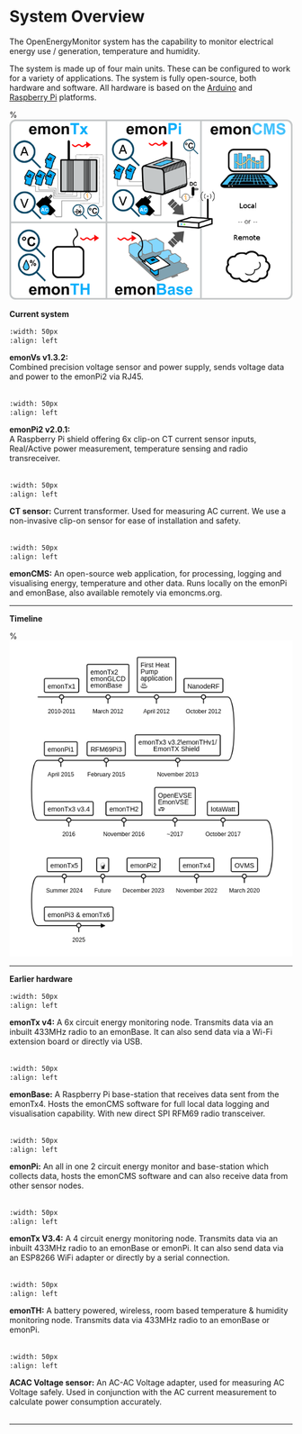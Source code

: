 # System Overview

The OpenEnergyMonitor system has the capability to monitor electrical energy use / generation, temperature and humidity.

The system is made up of four main units. These can be configured to work for a variety of applications. The system is fully open-source, both hardware and software. All hardware is based on the [Arduino](http://www.arduino.cc/) and [Raspberry Pi](http://raspberrypi.org) platforms.

% ![image](img/oemfpsystemdiagram.png)

<p><b>Current system</b></p>

```{image} img/emonVs-min.png
:width: 50px
:align: left
```
**emonVs v1.3.2:**<br>Combined precision voltage sensor and power supply, sends voltage data and power to the emonPi2 via RJ45.<br><br>

```{image} img/emonpi-min.png
:width: 50px
:align: left
```
**emonPi2 v2.0.1:**<br>A Raspberry Pi shield offering 6x clip-on CT current sensor inputs, Real/Active power measurement, temperature sensing and radio transreceiver.<br><br>

```{image} img/ctsensor.png
:width: 50px
:align: left
```
**CT sensor:** Current transformer. Used for measuring AC current. We use a non-invasive clip-on sensor for ease of installation and safety.
<br><br>

```{image} img/emoncms-min.png
:width: 50px
:align: left
```
**emonCMS:** An open-source web application, for processing, logging and visualising energy, temperature and other data. Runs locally on the emonPi and emonBase, also available remotely via emoncms.org.
<br>

---

<p><b>Timeline</b></p>

% ![image](img/timeline.png)

---

<p><b>Earlier hardware</b></p>

```{image} img/emontx4-min.png
:width: 50px
:align: left
```

**emonTx v4:** A 6x circuit energy monitoring node. Transmits data via an inbuilt 433MHz radio to an emonBase. It can also send data via a Wi-Fi extension board or directly via USB.<br><br>

```{image} img/emonbase-min.png
:width: 50px
:align: left
```
**emonBase:** A Raspberry Pi base-station that receives data sent from the emonTx4. Hosts the emonCMS software for full local data logging and visualisation capability. With new direct SPI RFM69 radio transceiver.
<br><br>

```{image} img/emonpi-min.png
:width: 50px
:align: left
```
**emonPi:** An all in one 2 circuit energy monitor and base-station which collects data, hosts the emonCMS software and can also receive data from other sensor nodes.<br><br>

```{image} img/emontx-min.png
:width: 50px
:align: left
```
**emonTx V3.4:** A 4 circuit energy monitoring node. Transmits data via an inbuilt 433MHz radio to an emonBase or emonPi. It can also send data via an ESP8266 WiFi adapter or directly by a serial connection.<br><br>

```{image} img/emonth-min.png
:width: 50px
:align: left
```
**emonTH:** A battery powered, wireless, room based temperature & humidity monitoring node. Transmits data via 433MHz radio to an emonBase or emonPi.
<br><br>

```{image} img/voltagesensor.png
:width: 50px
:align: left
```
**ACAC Voltage sensor:** An AC-AC Voltage adapter, used for measuring AC Voltage safely. Used in conjunction with the AC current measurement to calculate power consumption accurately.
<br><br>

---

<!--
## Example configurations


**emonTx + emonBase**<br>
Separate sensor node and base station linked by 433MHz radio, 4x CT sensor inputs, 1x ACAC Voltage sensor input, temperature and pulse input. RaspberryPi Base station with emonCMS for local data logging. Wifi or Ethernet connectivity. Applications: Home solar, consumption, multiple circuits, 3-phase.

![image](img/emontxandbase.png)

*New 2019: emonTx firmware supports higher accuracy continuous monitoring.*

**[Installation Guide](/setup/install-emontx)** \| **[emonTx Technical](/technical/emontx)**<br> **View in Shop: [emonTx](https://shop.openenergymonitor.com/emontx-v3-electricity-monitoring-transmitter/) & [emonBase](https://shop.openenergymonitor.com/emonbase-web-connected-base-station/)**

---

**emonTx + ESP8266 WiFi**<br>
Using and ESP8266 WiFi Adapter the emonTx can send data directly to a remote emonCMS server such as emoncms.org. It is also possible to use an ESP8266 WiFi adapter with an emonTx to send data to an emonPi or emonBase to improve reliability where 433MHz is not sufficient.

![image](img/emontx.png)

*Note: Without local data logging this approach can incur additional service costs via the remote server.*

**[Installation Guide](/setup/esp8266-adapter-emontx/)** \| **[emonTx Technical](/technical/emontx)**<br>**View in Shop: [emonTx + WiFi Adapter](https://shop.openenergymonitor.com/emontx-wifi-adapter-1/)**

---

**emonPi**<br>
All in one energy monitor. 2x CT sensor inputs, 1x ACAC Voltage sensor input, temperature and pulse input, LCD Display. Integrated RaspberryPi with emonCMS for local data logging. Wifi or Ethernet connectivity. Designed for single phase home solar and monitoring energy consumption.

![image](img/emonpi.png)

**[Installation Guide](/setup/install)** \| **[emonPi Technical](/technical/emonpi)** \| **[View in Shop](https://shop.openenergymonitor.com/emonpi-3/)**

---

**emonTx + emonPi**<br>
It also possible to add one or more emonTx units to an emonPi to gain additional CT sensor inputs.

![image](img/emontxandemonpi.png)

*Note: sensor node transmit timing is not synchronised and so packet collisions increase with the number of nodes. In practice we recommend not more than 10 nodes per base station.*

**[emonPi Installation Guide](/setup/install) [+ Add Additional emonTx](/setup/emontx/)** \| **[emonPi Technical](/technical/emonpi)** \| **[View in Shop](https://shop.openenergymonitor.com/emonpi-3/)**

## Example Applications

- [Home Energy Monitor](/applications/home-energy/)
- [Solar PV](/applications/solar-pv/)
- [Heatpump Monitoring](/applications/heatpump/)

## Choosing a system configuration

**1. How many AC circuits do you wish to measure?**<br>
The basic emonPi configuration supports 2x CT sensor inputs. A basic emonTx + emonBase configuration supports 4x CT sensor inputs. Both configurations can be extended to increase the number of CT inputs by adding additional emonTx units (4x CT sensor inputs per emonTx).

**2. Is the system single phase or 3 phase?**<br>
Our units are primarily designed for single-phase operation, however the emonTx can be configured for 3 phase energy monitoring with 3-phase firmware. This firmware measures the current on all three phases but only voltage on the first phase. See [emonTx 3-Phase Firmware](https://github.com/openenergymonitor/emontx-3phase) for full details. An emonTx can support one set of 3-phase measurements, for applications requiring 3-phase measurement of multiple circuits e.g 3 phase SolarPV & Grid Import/Export, multiple emonTx units will be required.

**3. Do you have an AC Socket nearby for power supply and an ACAC Voltage sensor?**<br>
The emonPi requires an AC socket near the meter cabinet both for power and to provide an AC voltage signal. The emonTx also gives best results if used with an AC voltage sensor. If the meter location does not have an accessible AC socket and its not possible to install a socket; it is possible to power the emonTx with batteries and measure AC current only and calculate an approximate apparent power measurement. Select ['3 X AA Battery Holder' under the power supply section when buying an emonTx](https://shop.openenergymonitor.com/emontx-v3-electricity-monitoring-transmitter/) for this option. Note that the discreet sampling firmware will be installed which puts the emonTx to sleep between readings to extend battery life.

**4. Ethernet or WiFi for connectivity?**<br>
Both the emonPi and emonTx + emonBase systems support WiFi and Ethernet provided by the RaspberryPi. To use Ethernet with the emonPi, ethernet is required at the metering location. The emonTx + emonBase configuration allows for separation of the metering location and the base station which can be located next to your internet router.

**5. Number of room temperature and humidity sensors required**<br>
Both the emonPi and emonBase based systems support receiving data from up to 30 wireless 433MHz radio nodes, including multiple emontx units and emonTH temperature and humidity nodes.

**6. Wired temperature sensing with RJ45 DS18B20 sensors**<br>
Both the emonPi and emonTx support wired temperature sensing using the RJ45 socket. The emonTx includes a terminal block for DS18B20 sensors without the RJ45 plug. The terminal block can also be used for the pulse input.

**7. Pulse counting?**<br>
Both the emonPi and emonTx support a single pulse counting input using the RJ45 socket.

**8. How important is having a basestation status display to you?**<br>
The emonPi includes an LCD Display for easy access to the emonPi network IP address. This can simplify setup on networks where hostnames are unreliable. The emonBase does not include an LCD display and so requires either the hostname to work (e.g emonpi.local) or device detection using the routers device list or using tools such as [Fing Android](https://play.google.com/store/apps/details?id=com.overlook.android.fing&hl=en_GB) or [Fing iOS](https://itunes.apple.com/gb/app/fing-network-scanner/id430921107?mt=8).

For further Q&A you may find the [community forum FAQ](https://community.openenergymonitor.org/t/frequently-asked-questions/3005) useful.
-->
